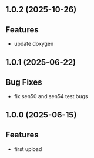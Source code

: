 ## 1.0.2 (2025-10-26)

## Features

- update doxygen

## 1.0.1 (2025-06-22)

## Bug Fixes

- fix sen50 and sen54 test bugs

## 1.0.0 (2025-06-15)

## Features

- first upload

